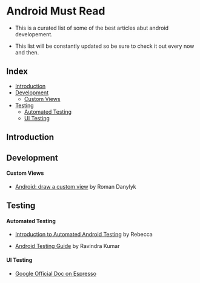 # Android Must Read
* This is a curated list of some of the best articles abut android developement.

* This list will be constantly updated so be sure to check it out every now and then.

## Index

- [Introduction](#introduction)
- [Development](#development)
  - [Custom Views](#custom-views)
- [Testing](#testing)
  - [Automated Testing](#automated-testing)
  - [UI Testing](#ui-testing)





## Introduction

## Development

#### Custom Views
* [Android: draw a custom view](https://medium.com/@romandanylyk96/android-draw-a-custom-view-ef79fe2ff54b#.trqqx4ftc) by Roman Danylyk

## Testing

#### Automated Testing

* [Introduction to Automated Android Testing](https://riggaroo.co.za/introduction-automated-android-testing/) by  Rebecca

* [Android Testing Guide](https://github.com/ravidsrk/android-testing-guide/blob/master/README.md#introduction) by Ravindra Kumar


#### UI Testing

* [Google Official Doc on Espresso](https://google.github.io/android-testing-support-library/docs/espresso/index.html)
